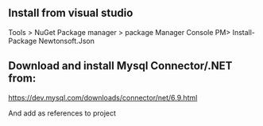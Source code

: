 ## Install from visual studio
Tools > NuGet Package manager > package Manager Console
PM> Install-Package Newtonsoft.Json 

## Download and install Mysql Connector/.NET from:
https://dev.mysql.com/downloads/connector/net/6.9.html

And add as references to project
